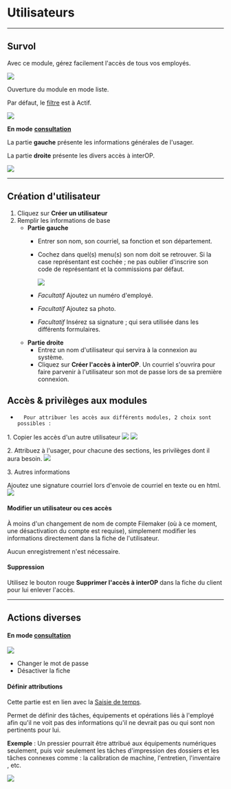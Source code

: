 # Utilisateurs

* * *

  

## Survol

Avec ce module, gérez facilement l'accès de tous vos employés.

![](../../static/img/Parametres_Utilisateurs_menu.png) 

  

Ouverture du module en mode liste.

Par défaut, le [filtre](../03-Fonctionnalités%20générales/02-navigation.md#filtres-et-tris) est à Actif.

![](../../static/img/Parametres_Utilisateurs_1.png)

  

**En mode** [**consultation**](../03-Fonctionnalités%20générales/02-navigation.md#mode-consultation)

La partie **gauche** présente les informations générales de l'usager.

La partie **droite** présente les divers accès à interOP.

![](../../static/img/Parametres_Utilisateurs_2.png)

  

* * *

  

## Création d'utilisateur

  

1. Cliquez sur **Créer un utilisateur**
2. Remplir les informations de base
    *   **Partie gauche**
        *   Entrer son nom, son courriel, sa fonction et son département.
        *   Cochez dans quel(s) menu(s) son nom doit se retrouver.
            Si la case représentant est cochée ; ne pas oublier d'inscrire son code de représentant et la commissions par défaut.

            ![](../../static/img/Parametres_Utilisateurs_Rep_1.gif)
        *   *Facultatif* Ajoutez un numéro d'employé.
        *   *Facultatif* Ajoutez sa photo.
        *   *Facultatif* Insérez sa signature ; qui sera utilisée dans les différents formulaires.
    *   **Partie droite**
        *   Entrez un nom d'utilisateur qui servira à la connexion au système.
        *   Cliquez sur **Créer l'accès à interOP**. Un courriel s'ouvrira pour faire parvenir à l'utilisateur son mot de passe lors de sa première connexion.

## Accès & privilèges aux modules

*       Pour attribuer les accès aux différents modules, 2 choix sont possibles :
 
1\. Copier les accès d'un autre utilisateur
![](../../static/img/Parametres_Utilisateurs_acces_1a.png)
![](../../static/img/Parametres_Utilisateurs_acces_1b.png)

  
2\. Attribuez à l'usager, pour chacune des sections, les privilèges dont il aura besoin.
![](../../static/img/Parametres_Utilisateurs_acces_2.gif)

  

3\. Autres informations

Ajoutez une signature courriel lors d'envoie de courriel en texte ou en html.
![](../../static/img/Parametres_Utilisateurs_Signature.gif)
  

  

#### Modifier un utilisateur ou ces accès

À moins d'un changement de nom de compte Filemaker (où à ce moment, une désactivation du compte est requise), simplement modifier les informations directement dans la fiche de l'utilisateur.

Aucun enregistrement n'est nécessaire.

  

#### Suppression

Utilisez le bouton rouge **Supprimer l'accès à interOP** dans la fiche du client pour lui enlever l'accès.

  

* * *

  

## Actions diverses



 

#### En mode [**consultation**](../03-Fonctionnalités%20générales/02-navigation.md#mode-consultation)
![](../../static/img/Parametres_Utilisateurs_Consultation.png)
*   Changer le mot de passe
*   Désactiver la fiche

#### Définir attributions

Cette partie est en lien avec la [Saisie de temps](../07-Production/04-saisietemps.md).

Permet de définir des tâches, équipements et opérations liés à l'employé afin qu'il ne voit pas des informations qu'il ne devrait pas ou qui sont non pertinents pour lui.

**Exemple** : Un pressier pourrait être attribué aux équipements numériques seulement, puis voir seulement les tâches d'impression des dossiers et les tâches connexes comme : la calibration de machine, l'entretien, l'inventaire , etc.

![](../../static/img/Parametres_Utilisateurs_SaisieTemps.gif)